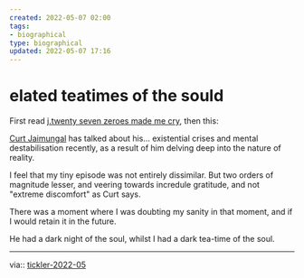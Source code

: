 ```yaml
---
created: 2022-05-07 02:00
tags:
- biographical
type: biographical
updated: 2022-05-07 17:16
---
```

   
# elated teatimes of the sould   
   
First read [j.twenty seven zeroes made me cry](/not_created.md), then this:   
   
[Curt Jaimungal](/not_created.md) has talked about his... existential crises and mental destabilisation recently, as a result of him delving deep into the nature of reality.   
   
I feel that my tiny episode was not entirely dissimilar. But two orders of magnitude lesser, and veering towards incredule gratitude, and not "extreme discomfort" as Curt says.   
   
There was a moment where I was doubting my sanity in that moment, and if I would retain it in the future.   
   
He had a dark night of the soul, whilst I had a dark tea-time of the soul.   
   
   
   
   
---   
via:: [tickler-2022-05](/not_created.md)